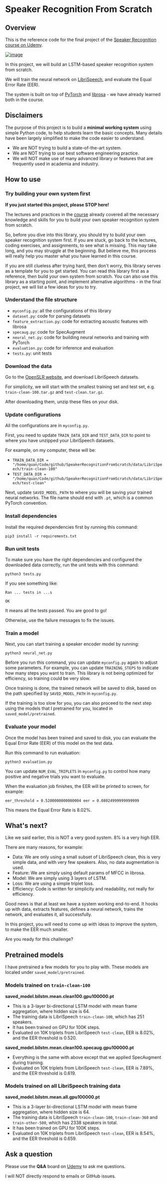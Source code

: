 # Speaker Recognition From Scratch

## Overview

This is the reference code for the final project of the [Speaker Recognition course on Udemy](https://www.udemy.com/course/speaker-recognition/?referralCode=1914766AF241CE15D19A).

[![image](resources/course_screenshot.png)](https://www.udemy.com/course/speaker-recognition/?referralCode=1914766AF241CE15D19A)

In this project, we will build an LSTM-based speaker recognition system from scratch.

We will train the neural network on [LibriSpeech](https://www.openslr.org/12), and evaluate the Equal Error Rate (EER).

The system is built on top of [PyTorch](https://pytorch.org/tutorials/) and [librosa](https://librosa.org/doc/latest/index.html) - we have already learned both in the course.

## Disclaimers

The purpose of this project is to build a **minimal working system** using simple Python code, to help students learn the basic concepts. Many details have been largely simplified to make the code easier to understand.

* We are NOT trying to build a state-of-the-art system.
* We are NOT trying to use best software engineering practice.
* We will NOT make use of many advanced library or features that are frequently used in academia and industry.

## How to use

### Try building your own system first

**If you just started this project, please STOP here!**

The lectures and practices in the [course](https://www.udemy.com/course/speaker-recognition/?referralCode=1914766AF241CE15D19A) already covered all the necessary knowledge and skills for you to build your own speaker recognition system from scratch.

So, before you dive into this library, you should try to build your own speaker recognition system first. If you are stuck, go back to the lectures, coding exercises, and assignments, to see what is missing. This may take long, and you may struggle at the beginning. But believe me, this process will really help you master what you have learned in this course.

If you are still clueless after trying hard, then don't worry, this library serves as a template for you to get started. You can read this library first as a reference, then build your own system from scratch. You can also use this library as a starting point, and implement alternative algorithms - in the final project, we will list a few ideas for you to try.

### Understand the file structure

* `myconfig.py`: all the configurations of this library
* `dataset.py`: code for parsing datasets
* `feature_extraction.py`: code for extracting acoustic features with librosa
* `specaug.py`: code for SpecAugment
* `neural_net.py`: code for building neural networks and training with PyTorch
* `evaluation.py`: code for inference and evaluation
* `tests.py`: unit tests

### Download the data

Go to the [OpenSLR website](https://www.openslr.org/12), and download LibriSpeech datasets.

For simplicity, we will start with the smallest training set and test set, e.g. `train-clean-100.tar.gz` and `test-clean.tar.gz`.

After downloading them, unzip these files on your disk.

### Update configurations

All the configurations are in `myconfig.py`.

First, you need to update `TRAIN_DATA_DIR` and `TEST_DATA_DIR` to point to where you have unzipped your LibriSpeech datasets.

For example, on my computer, these will be:

* `TRAIN_DATA_DIR = "/home/quan/Code/github/SpeakerRecognitionFromScratch/data/LibriSpeech/train-clean-100"`
* `TEST_DATA_DIR = "/home/quan/Code/github/SpeakerRecognitionFromScratch/data/LibriSpeech/test-clean"`

Next, update `SAVED_MODEL_PATH` to where you will be saving your trained neural networks. The file name should end with `.pt`, which is a common PyTorch convention.

### Install dependencies

Install the required dependencies first by running this command:

```
pip3 install -r requirements.txt
```

### Run unit tests

To make sure you have the right dependencies and configured the downloaded data  correctly, run the unit tests with this command:

```
python3 tests.py
```

If you see something like:

```
Ran ... tests in ...s

OK
```

It means all the tests passed. You are good to go!

Otherwise, use the failure messages to fix the issues.

### Train a model

Next, you can start training a speaker encoder model by running:

```
python3 neural_net.py
```

Before you run this command, you can update `myconfig.py` again to adjust some parameters. For example, you can update `TRAINING_STEPS` to indicate how many steps you want to train. This library is not being optimized for efficiency, so training could be very slow.

Once training is done, the trained network will be saved to disk, based on the path specified by `SAVED_MODEL_PATH` in `myconfig.py`.

If the training is too slow for you, you can also proceed to the next step using the models that I pretrained for you, located in `saved_model/pretrained`.

### Evaluate your model

Once the model has been trained and saved to disk, you can evaluate the Equal Error Rate (EER) of this model on the test data.

Run this command to run evaluation:

```
python3 evaluation.py
```

You can update `NUM_EVAL_TRIPLETS` in `myconfig.py` to control how many positive and negative trials you want to evaluate.

When the evaluation job finishes, the EER will be printed to screen, for example:

```
eer_threshold = 0.5200000000000004 eer = 0.08024999999999999
```

This means the Equal Error Rate is 8.02%.

## What's next?

Like we said earlier, this is NOT a very good system. 8% is a very high EER.

There are many reasons, for example:

* Data: We are only using a small subset of LibriSpeech clean, this is very simple data, and with very few speakers. Also, no data augmentation is used.
* Feature: We are simply using default params of MFCC in librosa.
* Model: We are simply using 3 layers of LSTM.
* Loss: We are using a simple triplet loss.
* Efficiency: Code is written for simplicity and readability, not really for efficiency.

Good news is that at least we have a system working end-to-end. It hooks up with data, extracts features, defines a neural network, trains the network, and evaluates it, all successfully.

In this project, you will need to come up with ideas to improve the system, to make the EER much smaller.

Are you ready for this challenge?

## Pretrained models

I have pretrained a few models for you to play with. These models are localed under `saved_model/pretrained`.

### Models trained on `train-clean-100`

**saved_model.bilstm.mean.clean100.gpu100000.pt**

* This is a 3-layer bi-directional LSTM model with mean frame aggregation, where hidden size is 64.
* The training data is LibriSpeech `train-clean-100`, which has 251 speakers.
* It has been trained on GPU for 100K steps.
* Evaluated on 10K triplets from LibriSpeech `test-clean`, EER is 8.02%, and the EER threshold is 0.520.

**saved_model.bilstm.mean.clean100.specaug.gpu100000.pt**

* Everything is the same with above except that we applied SpecAugment during training.
* Evaluated on 10K triplets from LibriSpeech `test-clean`, EER is 7.89%, and the EER threshold is 0.619.

### Models trained on all LibriSpeech training data

**saved_model.bilstm.mean.all.gpu100000.pt**

* This is a 3-layer bi-directional LSTM model with mean frame aggregation, where hidden size is 64.
* The training data is LibriSpeech `train-clean-100`, `train-clean-360` and `train-other-500`, which has 2338 speakers in total.
* It has been trained on GPU for 100K steps.
* Evaluated on 10K triplets from LibriSpeech `test-clean`, EER is 8.54%, and the EER threshold is 0.659.

## Ask a question

Please use the **Q&A** board on [Udemy](https://www.udemy.com/course/speaker-recognition/?referralCode=1914766AF241CE15D19A) to ask me questions.

I will NOT directly respond to emails or GitHub issues.